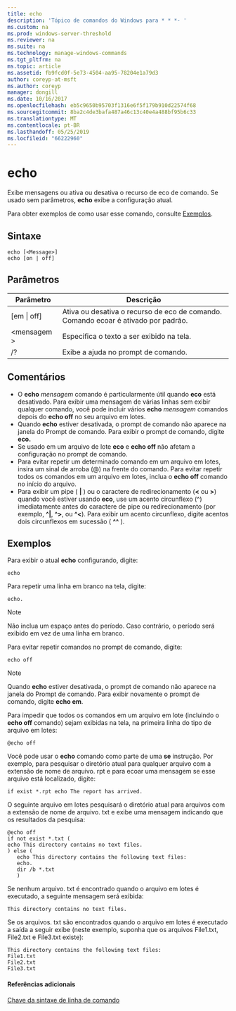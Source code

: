 ```yaml
---
title: echo
description: 'Tópico de comandos do Windows para * * *- '
ms.custom: na
ms.prod: windows-server-threshold
ms.reviewer: na
ms.suite: na
ms.technology: manage-windows-commands
ms.tgt_pltfrm: na
ms.topic: article
ms.assetid: fb9fcd0f-5e73-4504-aa95-78204e1a79d3
author: coreyp-at-msft
ms.author: coreyp
manager: dongill
ms.date: 10/16/2017
ms.openlocfilehash: eb5c9650b95703f1316e6f5f179b910d22574f68
ms.sourcegitcommit: 8ba2c4de3bafa487a46c13c40e4a488bf95b6c33
ms.translationtype: MT
ms.contentlocale: pt-BR
ms.lasthandoff: 05/25/2019
ms.locfileid: "66222960"
---
```

# <a name="echo"></a>echo



Exibe mensagens ou ativa ou desativa o recurso de eco de comando. Se usado sem parâmetros, **echo** exibe a configuração atual.

Para obter exemplos de como usar esse comando, consulte [Exemplos](#examples).

## <a name="syntax"></a>Sintaxe

```
echo [<Message>]
echo [on | off]
```

## <a name="parameters"></a>Parâmetros

|Parâmetro|Descrição|
|---------|-----------|
|[em \| off]|Ativa ou desativa o recurso de eco de comando. Comando ecoar é ativado por padrão.|
|\<mensagem >|Especifica o texto a ser exibido na tela.|
|/?|Exibe a ajuda no prompt de comando.|

## <a name="remarks"></a>Comentários

-   O **echo** *mensagem* comando é particularmente útil quando **eco** está desativado. Para exibir uma mensagem de várias linhas sem exibir qualquer comando, você pode incluir vários **echo** *mensagem* comandos depois do **echo off** no seu arquivo em lotes.
-   Quando **echo** estiver desativada, o prompt de comando não aparece na janela do Prompt de comando. Para exibir o prompt de comando, digite **eco.**
-   Se usado em um arquivo de lote **eco** e **echo off** não afetam a configuração no prompt de comando.
-   Para evitar repetir um determinado comando em um arquivo em lotes, insira um sinal de arroba (@) na frente do comando. Para evitar repetir todos os comandos em um arquivo em lotes, inclua o **echo off** comando no início do arquivo.
-   Para exibir um pipe ( **|** ) ou o caractere de redirecionamento (**<** ou **>**) quando você estiver usando **eco**, use um acento circunflexo (^) imediatamente antes do caractere de pipe ou redirecionamento (por exemplo, **^|**, **^>**, ou **^<**). Para exibir um acento circunflexo, digite acentos dois circunflexos em sucessão ( **^^** ).

## <a name="examples"></a>Exemplos

Para exibir o atual **echo** configurando, digite:
```
echo
```
Para repetir uma linha em branco na tela, digite:
```
echo.
```

> [!NOTE]
> Não inclua um espaço antes do período. Caso contrário, o período será exibido em vez de uma linha em branco.

Para evitar repetir comandos no prompt de comando, digite:
```
echo off 
```

> [!NOTE]
> Quando **echo** estiver desativada, o prompt de comando não aparece na janela do Prompt de comando. Para exibir novamente o prompt de comando, digite **echo em**.

Para impedir que todos os comandos em um arquivo em lote (incluindo o **echo off** comando) sejam exibidas na tela, na primeira linha do tipo de arquivo em lotes:
```
@echo off
```
Você pode usar o **echo** comando como parte de uma **se** instrução. Por exemplo, para pesquisar o diretório atual para qualquer arquivo com a extensão de nome de arquivo. rpt e para ecoar uma mensagem se esse arquivo está localizado, digite:
```
if exist *.rpt echo The report has arrived.
```
O seguinte arquivo em lotes pesquisará o diretório atual para arquivos com a extensão de nome de arquivo. txt e exibe uma mensagem indicando que os resultados da pesquisa:
```
@echo off
if not exist *.txt (
echo This directory contains no text files.
) else (
   echo This directory contains the following text files:
   echo.
   dir /b *.txt
   )
```
Se nenhum arquivo. txt é encontrado quando o arquivo em lotes é executado, a seguinte mensagem será exibida:
```
This directory contains no text files.
```
Se os arquivos. txt são encontrados quando o arquivo em lotes é executado a saída a seguir exibe (neste exemplo, suponha que os arquivos File1.txt, File2.txt e File3.txt existe):
```
This directory contains the following text files:
File1.txt
File2.txt
File3.txt
```

#### <a name="additional-references"></a>Referências adicionais

[Chave da sintaxe de linha de comando](command-line-syntax-key.md)
